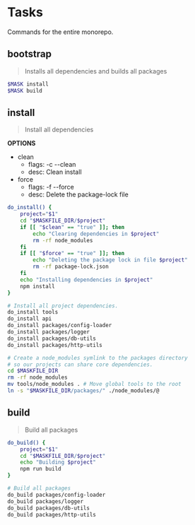 # Tasks

Commands for the entire monorepo.





## bootstrap
> Installs all dependencies and builds all packages

~~~bash
$MASK install
$MASK build
~~~





## install
> Install all dependencies

**OPTIONS**
* clean
    * flags: -c --clean
    * desc: Clean install
* force
    * flags: -f --force
    * desc: Delete the package-lock file

~~~bash
do_install() {
    project="$1"
    cd "$MASKFILE_DIR/$project"
    if [[ "$clean" == "true" ]]; then
        echo "Clearing dependencies in $project"
        rm -rf node_modules
    fi
    if [[ "$force" == "true" ]]; then
        echo "Deleting the package lock in file $project"
        rm -rf package-lock.json
    fi
    echo "Installing dependencies in $project"
    npm install
}

# Install all project dependencies.
do_install tools
do_install api
do_install packages/config-loader
do_install packages/logger
do_install packages/db-utils
do_install packages/http-utils

# Create a node_modules symlink to the packages directory
# so our projects can share core dependencies.
cd $MASKFILE_DIR
rm -rf node_modules
mv tools/node_modules . # Move global tools to the root
ln -s "$MASKFILE_DIR/packages/" ./node_modules/@
~~~





## build
> Build all packages

~~~bash
do_build() {
    project="$1"
    cd "$MASKFILE_DIR/$project"
    echo "Building $project"
    npm run build
}

# Build all packages
do_build packages/config-loader
do_build packages/logger
do_build packages/db-utils
do_build packages/http-utils
~~~
